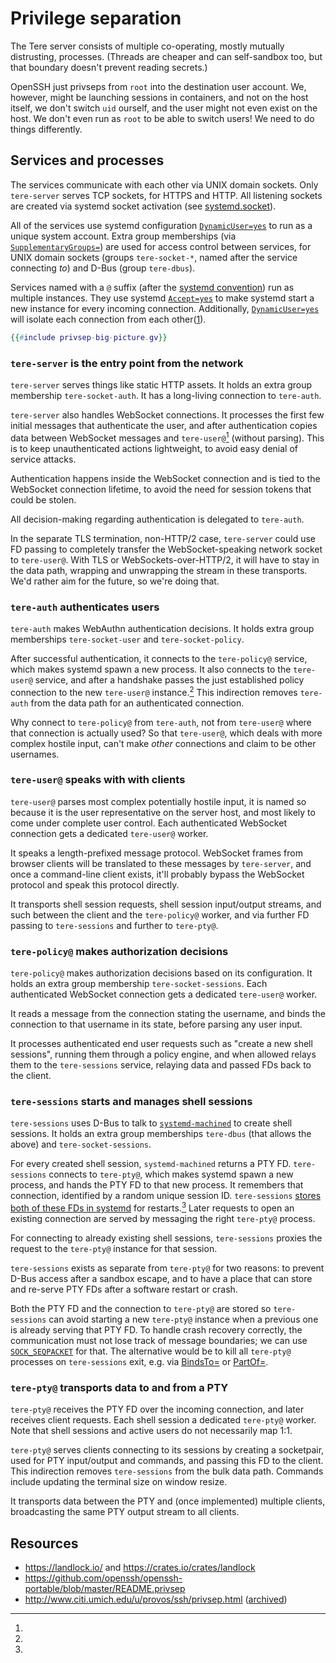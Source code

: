 # Privilege separation

The Tere server consists of multiple co-operating, mostly mutually distrusting, processes.
(Threads are cheaper and can self-sandbox too, but that boundary doesn't prevent reading secrets.)

OpenSSH just privseps from `root` into the destination user account.
We, however, might be launching sessions in containers, and not on the host itself, we don't switch `uid` ourself, and the user might not even exist on the host.
We don't even run as `root` to be able to switch users!
We need to do things differently.


## Services and processes

The services communicate with each other via UNIX domain sockets.
Only `tere-server` serves TCP sockets, for HTTPS and HTTP.
All listening sockets are created via systemd socket activation (see [systemd.socket](https://www.freedesktop.org/software/systemd/man/systemd.socket.html)).

All of the services use systemd configuration [`DynamicUser=yes`](https://www.freedesktop.org/software/systemd/man/systemd.exec.html#DynamicUser=) to run as a unique system account.
Extra group memberships (via [`SupplementaryGroups=`](https://www.freedesktop.org/software/systemd/man/systemd.exec.html#SupplementaryGroups=)) are used for access control between services, for UNIX domain sockets (groups `tere-socket-*`, named after the service connecting  *to*) and D-Bus (group `tere-dbus`).

Services named with a `@` suffix (after the [systemd convention](https://www.freedesktop.org/software/systemd/man/systemd.unit.html#Description)) run as multiple instances.
They use systemd [`Accept=yes`](https://www.freedesktop.org/software/systemd/man/systemd.socket.html#Accept=) to make systemd start a new instance for every incoming connection.
Additionally,  [`DynamicUser=yes`](https://www.freedesktop.org/software/systemd/man/systemd.exec.html#DynamicUser=) will isolate each connection from each other([1](http://0pointer.net/blog/dynamic-users-with-systemd.html)).


```dot process
{{#include privsep-big-picture.gv}}
```



### `tere-server` is the entry point from the network

`tere-server` serves things like static HTTP assets.
It holds an extra group membership `tere-socket-auth`.
It has a long-living connection to `tere-auth`.

`tere-server` also handles WebSocket connections.
It processes the first few initial messages that authenticate the user, and after authentication copies data between WebSocket messages and `tere-user@`[^websocket-fd-pass] (without parsing).
This is to keep unauthenticated actions lightweight, to avoid easy denial of service attacks.

Authentication happens inside the WebSocket connection and is tied to the WebSocket connection lifetime, to avoid the need for session tokens that could be stolen.

All decision-making regarding authentication is delegated to `tere-auth`.

[^websocket-fd-pass]:
In the separate TLS termination, non-HTTP/2 case, `tere-server` could use FD passing to completely transfer the WebSocket-speaking network socket to `tere-user@`.
With TLS or WebSockets-over-HTTP/2, it will have to stay in the data path, wrapping and unwrapping the stream in these transports.
We'd rather aim for the future, so we're doing that.


### `tere-auth` authenticates users

`tere-auth` makes WebAuthn authentication decisions.
It holds extra group memberships `tere-socket-user` and `tere-socket-policy`.

After successful authentication, it connects to the `tere-policy@` service, which makes systemd spawn a new process.
It also connects to the `tere-user@` service, and after a handshake passes the just established policy connection to the new `tere-user@` instance.[^why-auth-to-policy]
This indirection removes `tere-auth` from the data path for an authenticated connection.


[^why-auth-to-policy]:
Why connect to `tere-policy@` from `tere-auth`, not from `tere-user@` where that connection is actually used?
So that `tere-user@`, which deals with more complex hostile input, can't make *other* connections and claim to be other usernames.


### `tere-user@` speaks with with clients

`tere-user@` parses most complex potentially hostile input, it is named so because it is the user representative on the server host, and most likely to come under complete user control.
Each authenticated WebSocket connection gets a dedicated `tere-user@` worker.

It speaks a length-prefixed message protocol.
WebSocket frames from browser clients will be translated to these messages by `tere-server`, and once a command-line client exists, it'll probably bypass the WebSocket protocol and speak this protocol directly.

It transports shell session requests, shell session input/output streams, and such between the client and the `tere-policy@` worker, and via further FD passing to `tere-sessions` and further to `tere-pty@`.


### `tere-policy@` makes authorization decisions

`tere-policy@` makes authorization decisions based on its configuration.
It holds an extra group membership `tere-socket-sessions`.
Each authenticated WebSocket connection gets a dedicated `tere-user@` worker.

It reads a message from the connection stating the username, and binds the connection to that username in its state, before parsing any user input.

It processes authenticated end user requests such as "create a new shell sessions", running them through a policy engine, and when allowed relays them to the `tere-sessions` service, relaying data and passed FDs back to the client.


### `tere-sessions` starts and manages shell sessions

`tere-sessions` uses D-Bus to talk to [`systemd-machined`](https://www.freedesktop.org/software/systemd/man/systemd-machined.service.html) to create shell sessions.
It holds an extra group memberships `tere-dbus` (that allows the above) and `tere-socket-sessions`.

For every created shell session, `systemd-machined` returns a PTY FD.
`tere-sessions` connects to `tere-pty@`, which makes systemd spawn a new process, and hands the PTY FD to that new process.
It remembers that connection, identified by a random unique session ID.
`tere-sessions` [stores both of these FDs in systemd](https://www.freedesktop.org/software/systemd/man/sd_notify.html#FDSTORE=1) for restarts.[^store-both-fds]
Later requests to open an existing connection are served by messaging the right `tere-pty@` process.

For connecting to already existing shell sessions, `tere-sessions` proxies the request to the `tere-pty@` instance for that session.

`tere-sessions` exists as separate from `tere-pty@` for two reasons: to prevent D-Bus access after a sandbox escape, and to have a place that can store and re-serve PTY FDs after a software restart or crash.


[^store-both-fds]:
Both the PTY FD and the connection to `tere-pty@` are stored so `tere-sessions` can avoid starting a new `tere-pty@` instance when a previous one is already serving that PTY FD.
To handle crash recovery correctly, the communication must not lose track of message boundaries; we can use [`SOCK_SEQPACKET`](https://man7.org/linux/man-pages/man2/socket.2.html) for that.
The alternative would be to kill all `tere-pty@` processes on `tere-sessions` exit, e.g. via [BindsTo=](https://www.freedesktop.org/software/systemd/man/systemd.unit.html#BindsTo=) or [PartOf=](https://www.freedesktop.org/software/systemd/man/systemd.unit.html#PartOf=).


### `tere-pty@` transports data to and from a PTY

`tere-pty@` receives the PTY FD over the incoming connection, and later receives client requests.
Each shell session a dedicated `tere-pty@` worker.
Note that shell sessions and active users do not necessarily map 1:1.

`tere-pty@` serves clients connecting to its sessions by creating a socketpair, used for PTY input/output and commands, and passing this FD to the client.
This indirection removes `tere-sessions` from the bulk data path.
Commands include updating the terminal size on window resize.

It transports data between the PTY and (once implemented) multiple clients, broadcasting the same PTY output stream to all clients.


## Resources

- https://landlock.io/ and https://crates.io/crates/landlock
- https://github.com/openssh/openssh-portable/blob/master/README.privsep
- http://www.citi.umich.edu/u/provos/ssh/privsep.html
  ([archived](https://web.archive.org/web/20210424044821/http://www.citi.umich.edu/u/provos/ssh/privsep.html))
